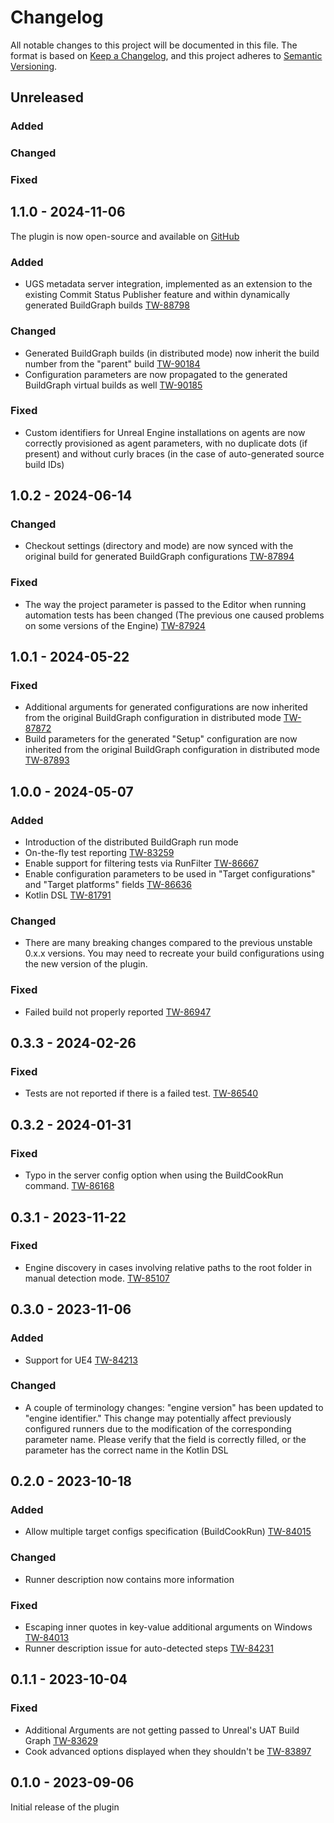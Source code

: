 # Changelog

All notable changes to this project will be documented in this file.
The format is based on [Keep a Changelog](https://keepachangelog.com/en/1.0.0/),
and this project adheres to [Semantic Versioning](https://semver.org/spec/v2.0.0.html).

## Unreleased

### Added

### Changed

### Fixed

## 1.1.0 - 2024-11-06

The plugin is now open-source and available on [GitHub](https://github.com/JetBrains/teamcity-unreal-engine-plugin)

### Added

- UGS metadata server integration, implemented as an extension to the existing Commit Status Publisher feature and
within dynamically generated BuildGraph builds [TW-88798](https://youtrack.jetbrains.com/issue/TW-88798)

### Changed

- Generated BuildGraph builds (in distributed mode) now inherit the build number from the "parent" build [TW-90184](https://youtrack.jetbrains.com/issue/TW-90184/)
- Configuration parameters are now propagated to the generated BuildGraph virtual builds as well [TW-90185](https://youtrack.jetbrains.com/issue/TW-90185)

### Fixed

- Custom identifiers for Unreal Engine installations on agents are now correctly provisioned as agent parameters,
  with no duplicate dots (if present) and without curly braces (in the case of auto-generated source build IDs)

## 1.0.2 - 2024-06-14

### Changed

- Checkout settings (directory and mode) are now synced with the original build for generated BuildGraph configurations
[TW-87894](https://youtrack.jetbrains.com/issue/TW-87894)

### Fixed

- The way the project parameter is passed to the Editor when running automation tests has been changed
(The previous one caused problems on some versions of the Engine) [TW-87924](https://youtrack.jetbrains.com/issue/TW-87924)

## 1.0.1 - 2024-05-22

### Fixed

- Additional arguments for generated configurations are now inherited from the original BuildGraph configuration
in distributed mode [TW-87872](https://youtrack.jetbrains.com/issue/TW-87872)
- Build parameters for the generated "Setup" configuration are now inherited from the original BuildGraph configuration
in distributed mode [TW-87893](https://youtrack.jetbrains.com/issue/TW-87893)

## 1.0.0 - 2024-05-07

### Added

- Introduction of the distributed BuildGraph run mode
- On-the-fly test reporting [TW-83259](https://youtrack.jetbrains.com/issue/TW-83259)
- Enable support for filtering tests via RunFilter [TW-86667](https://youtrack.jetbrains.com/issue/TW-86667)
- Enable configuration parameters to be used in "Target configurations" and "Target platforms" fields [TW-86636](https://youtrack.jetbrains.com/issue/TW-86636)
- Kotlin DSL [TW-81791](https://youtrack.jetbrains.com/issue/TW-81791/Unreal-Engine-Plugin-Kotlin-DSL)

### Changed

- There are many breaking changes compared to the previous unstable 0.x.x versions.
You may need to recreate your build configurations using the new version of the plugin.

### Fixed

- Failed build not properly reported [TW-86947](https://youtrack.jetbrains.com/issue/TW-86947)

## 0.3.3 - 2024-02-26

### Fixed

- Tests are not reported if there is a failed test. [TW-86540](https://youtrack.jetbrains.com/issue/TW-86540)

## 0.3.2 - 2024-01-31

### Fixed

- Typo in the server config option when using the BuildCookRun command. [TW-86168](https://youtrack.jetbrains.com/issue/TW-86168)

## 0.3.1 - 2023-11-22

### Fixed

- Engine discovery in cases involving relative paths to the root folder in manual detection mode. [TW-85107](https://youtrack.jetbrains.com/issue/TW-85107/Unreal-Engine-plugin-runner-cant-find-the-engine-when-its-in-the-root-folder)

## 0.3.0 - 2023-11-06

### Added

- Support for UE4 [TW-84213](https://youtrack.jetbrains.com/issue/TW-84213/Unreal-Engine-Plugin-UE4-support)

### Changed

- A couple of terminology changes: "engine version" has been updated to "engine identifier."
This change may potentially affect previously configured runners due to the modification of the
corresponding parameter name. Please verify that the field is correctly filled,
or the parameter has the correct name in the Kotlin DSL

## 0.2.0 - 2023-10-18

### Added

- Allow multiple target configs specification (BuildCookRun) [TW-84015](https://youtrack.jetbrains.com/issue/TW-84015/Unreal-Engine-Plugin-allow-multiple-target-configs-specification-BuildCookRun)

### Changed

- Runner description now contains more information

### Fixed

- Escaping inner quotes in key-value additional arguments on Windows [TW-84013](https://youtrack.jetbrains.com/issue/TW-84013/Unreal-Engine-Plugin-missing-quotes-in-key-value-additional-argument-on-Windows)
- Runner description issue for auto-detected steps [TW-84231](https://youtrack.jetbrains.com/issue/TW-84231/Unreal-Engine-Plugin-issue-with-runner-description-generation)

## 0.1.1 - 2023-10-04

### Fixed

- Additional Arguments are not getting passed to Unreal's UAT Build Graph [TW-83629](https://youtrack.jetbrains.com/issue/TW-83629/Additional-Arguments-are-not-getting-passed-to-Unreals-UAT-Build-Graph)
- Cook advanced options displayed when they shouldn't be [TW-83897](https://youtrack.jetbrains.com/issue/TW-83897/Unreal-Engine-Plugin-cook-advanced-options-displayed-when-they-shouldnt-be)

## 0.1.0 - 2023-09-06

Initial release of the plugin
